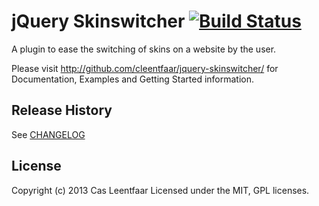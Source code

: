 # jQuery Skinswitcher [![Build Status](https://travis-ci.org/cleentfaar/jquery-skinswitcher.png?branch=master)](http://travis-ci.org/cleentfaar/jquery-skinswitcher)

A plugin to ease the switching of skins on a website by the user.

Please visit http://github.com/cleentfaar/jquery-skinswitcher/ for Documentation, Examples
and Getting Started information.

## Release History

See [CHANGELOG](https://github.com/cleentfaar/jquery-skinswitcher/blob/master/CHANGELOG)

## License
Copyright (c) 2013 Cas Leentfaar
Licensed under the MIT, GPL licenses.
